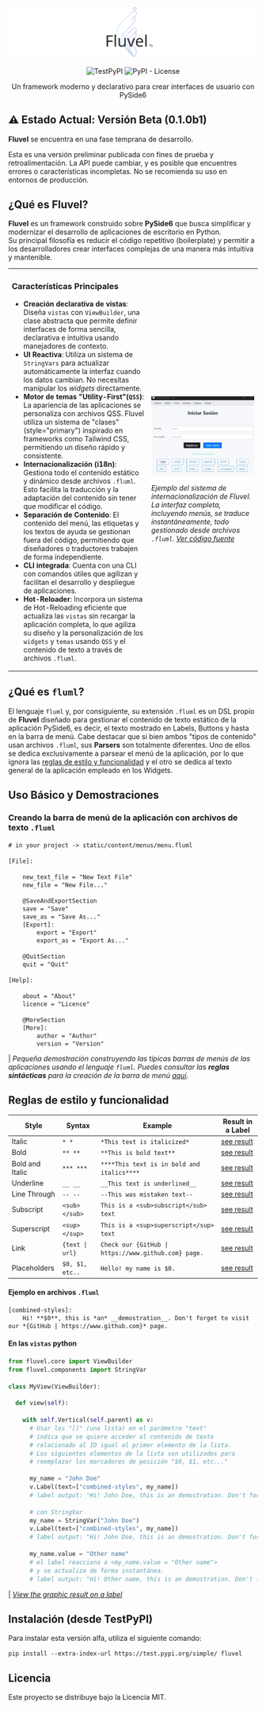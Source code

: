 <p align="center">
  <picture>
    <source media="(prefers-color-scheme: dark)" srcset="./assets/logo-dark.svg">
    <img src="./assets/logo-light.svg">
  </picture>
</p>

<div align="center">

![TestPyPI](https://img.shields.io/testpypi/v/fluvel)
![PyPI - License](https://img.shields.io/badge/license-MIT-blue)

</div>

<p align="center">Un framework moderno y declarativo para crear interfaces de usuario con PySide6</p>

## ⚠️ Estado Actual: Versión Beta (0.1.0b1)
**Fluvel** se encuentra en una fase temprana de desarrollo.

Esta es una versión preliminar publicada con fines de prueba y retroalimentación. La API puede cambiar, y es posible que encuentres errores o características incompletas. No se recomienda su uso en entornos de producción.

## ¿Qué es **Fluvel**?
**Fluvel** es un framework construido sobre **PySide6** que busca simplificar y modernizar el desarrollo de aplicaciones de escritorio en Python. <br/>
Su principal filosofía es reducir el código repetitivo (boilerplate) y permitir a los desarrolladores crear interfaces complejas de una manera más intuitiva y mantenible.

<table>
<tr>
<td>

### Características Principales

* **Creación declarativa de vistas**: Diseña `vistas` con `ViewBuilder`, una clase abstracta que permite definir interfaces de forma sencilla, declarativa e intuitiva usando manejadores de contexto.
* **UI Reactiva**: Utiliza un sistema de `StringVars` para actualizar automáticamente la interfaz cuando los datos cambian. No necesitas manipular los *widgets* directamente.
* **Motor de temas "Utility-First"(`QSS`)**: La apariencia de las aplicaciones se personaliza con archivos QSS. Fluvel utiliza un sistema de "clases" (style="primary") inspirado en frameworks como Tailwind CSS, permitiendo un diseño rápido y consistente.
* **Internacionalización (i18n)**: Gestiona todo el contenido estático y dinámico desde archivos `.fluml`. Esto facilita la traducción y la adaptación del contenido sin tener que modificar el código.
* **Separación de Contenido**: El contenido del menú, las etiquetas y los textos de ayuda se gestionan fuera del código, permitiendo que diseñadores o traductores trabajen de forma independiente.
* **CLI integrada**: Cuenta con una CLI con comandos útiles que agilizan y facilitan el desarrollo y despliegue de aplicaciones.
* **Hot-Reloader**: Incorpora un sistema de Hot-Reloading eficiente que actualiza las `vistas` sin recargar la aplicación completa, lo que agiliza su diseño y la personalización de los `widgets` y `temas` usando `QSS` y el contenido de texto a través de archivos `.fluml`.
</td>
<td>

![demo-i18n](assets/gif/test-fluvel-i18n-system.gif)

*Ejemplo del sistema de internacionalización de Fluvel. La interfaz completa, incluyendo menús, se traduce instantáneamente, todo gestionado desde archivos `.fluml`. [Ver código fuente](playground/example_app/views/LoginPage.py)*
</td>
</tr>

</table>


## ¿Qué es `fluml`?
El lenguaje `fluml` y, por consiguiente, su extensión `.fluml` es un DSL propio de **Fluvel** diseñado para gestionar el contenido de texto estático de la aplicación PySide6, es decir, el texto mostrado en Labels, Buttons y hasta en la barra de menú.
Cabe destacar que si bien ambos "tipos de contenido" usan archivos `.fluml`, sus **Parsers** son totalmente diferentes. Uno de ellos se dedica exclusivamente a parsear el menú de la aplicación, por lo que ignora las [reglas de estilo y funcionalidad](#reglas-de-estilo-y-funcionalidad) y el otro se dedica al texto general de la aplicación empleado en los Widgets.
## Uso Básico y Demostraciones

### Creando la barra de menú de la aplicación con archivos de texto `.fluml`

```
# in your project -> static/content/menus/menu.fluml

[File]:

    new_text_file = "New Text File"
    new_file = "New File..."

    @SaveAndExportSection
    save = "Save"
    save_as = "Save As..."
    [Export]:
        export = "Export"
        export_as = "Export As..."
    
    @QuitSection
    quit = "Quit"

[Help]:

    about = "About"
    licence = "Licence"

    @MoreSection
    [More]:
        author = "Author"
        version = "Version"
```
| *Pequeña demostración construyendo las típicas barras de menús de las aplicaciones usando el lenguaje `fluml`.
Puedes consultar las **reglas sintácticas** para la creación de la barra de menú [aquí](docs/src/menu_rules.md).*

## Reglas de estilo y funcionalidad
| Style           | Syntax            | Example                                              | Result in a Label                                          |
|-----------------|-------------------|------------------------------------------------------|------------------------------------------------------------|
| Italic          | `* *`             | `*This text is italicized*`                          |[see result](assets/images/lbl-italic.png)                  |
| Bold            | `** **`           | `**This is bold text**`                              |[see result](assets/images/lbl-bold.png)                    |
| Bold and Italic | `*** ***`         | `****This text is in bold and italics****`           |[see result](assets/images/lbl-bold-and-italic.png)         |
| Underline       | `__ __`           | `__This text is underlined__`                        |[see result](assets/images/lbl-underline.png)               |
| Line Through    | `-- --`           | `--This was mistaken text--`                         |[see result](assets/images/lbl-line-through.png)            |
| Subscript       | `<sub> </sub>`    | `This is a <sub>subscript</sub> text`                |[see result](assets/images/lbl-sub.png)                     |
| Superscript     | `<sup> </sup>`    | `This is a <sup>superscript</sup> text`              |[see result](assets/images/lbl-sup.png)                     |
| Link            | `{text \| url}`   | `Check our {GitHub \| https://www.github.com} page.` |[see result](assets/images/lbl-link.png)                    |
| Placeholders    | `$0, $1, etc..`   | `Hello! my name is $0.`                              |[see result](assets/images/lbl-placeholder.gif)             |

#### Ejemplo en archivos `.fluml`
```
[combined-styles]:
    Hi! **$0**, this is *an* __demostration__. Don't forget to visit our *{GitHub | https://www.github.com}* page.
```
#### En las `vistas` python
``` python
from fluvel.core import ViewBuilder
from fluvel.components import StringVar

class MyView(ViewBuilder):

  def view(self):

    with self.Vertical(self.parent) as v:
      # Usar los "[]" (una lista) en el parámetro "text"
      # indica que se quiere acceder al contenido de texto
      # relacionado al ID igual al primer elemento de la lista.
      # Los siguientes elementos de la lista son utilizados para 
      # reemplazar los marcadores de posición "$0, $1, etc..."

      my_name = "John Doe"
      v.Label(text=["combined-styles", my_name])
      # label output: "Hi! John Doe, this is an demostration. Don't forget to visit our GitHub page."

      # con StringVar
      my_name = StringVar("John Doe")
      v.Label(text=["combined-styles", my_name])
      # label output: "Hi! John Doe, this is an demostration. Don't forget to visit our GitHub page."

      my_name.value = "Other name"
      # el label reacciona a <my_name.value = "Other name">
      # y se actualiza de forma instantánea.
      # label output: "Hi! Other name, this is an demostration. Don't forget to visit our GitHub page." 
```
| *[View the graphic result on a label]()*

## Instalación (desde TestPyPI)
Para instalar esta versión alfa, utiliza el siguiente comando:
```
pip install --extra-index-url https://test.pypi.org/simple/ fluvel
```

## Licencia
Este proyecto se distribuye bajo la Licencia MIT.